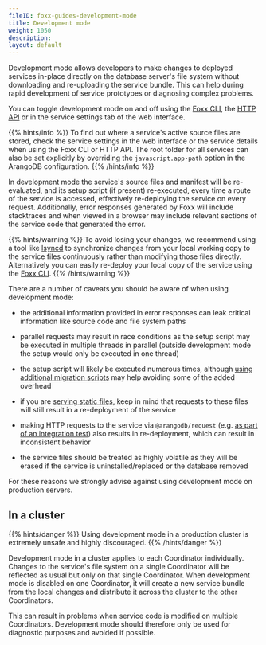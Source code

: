 ```yaml
---
fileID: foxx-guides-development-mode
title: Development mode
weight: 1050
description: 
layout: default
---
```

Development mode allows developers to make changes to deployed services
in-place directly on the database server's file system without downloading
and re-uploading the service bundle. This can help during rapid development
of service prototypes or diagnosing complex problems.

You can toggle development mode on and off using
the [Foxx CLI](../../programs-tools/foxx-cli/),
the [HTTP API](../../http/foxx-services/foxx-miscellaneous) or
in the service settings tab of the web interface.

{{% hints/info %}}
To find out where a service's active source files are stored, check the
service settings in the web interface or the service details when using
the Foxx CLI or HTTP API. The root folder for all services can also be
set explicitly by overriding the `javascript.app-path` option in the
ArangoDB configuration.
{{% /hints/info %}}

In development mode the service's source files and manifest will be
re-evaluated, and its setup script (if present) re-executed,
every time a route of the service is accessed,
effectively re-deploying the service on every request.
Additionally, error responses generated by Foxx will include stacktraces and
when viewed in a browser may include relevant sections of the service code
that generated the error.

{{% hints/warning %}}
To avoid losing your changes, we recommend using a tool like
[lsyncd](https://github.com/axkibe/lsyncd) to synchronize changes from your
local working copy to the service files continuously rather than modifying
those files directly.
Alternatively you can easily re-deploy your local copy of the service using
the [Foxx CLI](../../programs-tools/foxx-cli/).
{{% /hints/warning %}}

There are a number of caveats you should be aware of
when using development mode:

- the additional information provided in error responses can leak
  critical information like source code and file system paths

- parallel requests may result in race conditions as the setup script
  may be executed in multiple threads in parallel
  (outside development mode the setup would only be executed in one thread)

- the setup script will likely be executed numerous times, although
  [using additional migration scripts](foxx-guides-scripts#migrations)
  may help avoiding some of the added overhead

- if you are [serving static files](foxx-guides-files#serving-files),
  keep in mind that requests to these files will still result in
  a re-deployment of the service

- making HTTP requests to the service via `@arangodb/request`
  (e.g. [as part of an integration test](foxx-guides-testing))
  also results in re-deployment, which can result in inconsistent behavior

- the service files should be treated as highly volatile as they will
  be erased if the service is uninstalled/replaced or the database removed

For these reasons we strongly advise against using development mode
on production servers.

## In a cluster

{{% hints/danger %}}
Using development mode in a production cluster
is extremely unsafe and highly discouraged.
{{% /hints/danger %}}

Development mode in a cluster applies to each Coordinator individually.
Changes to the service's file system on a single Coordinator will be reflected
as usual but only on that single Coordinator.
When development mode is disabled on one Coordinator,
it will create a new service bundle from the local changes and
distribute it across the cluster to the other Coordinators.

This can result in problems when service code is modified
on multiple Coordinators. Development mode should therefore only be used
for diagnostic purposes and avoided if possible.
